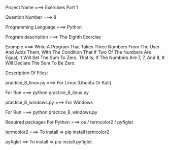 Project Name ===> Exercises Part 1

Question Number ===> 8

Programming Language ===> Python

Program description ===> The Eighth Exercise

Example ===> Write A Program That Takes Three Numbers From The User And Adds Them, With The Condition That If Two Of The Numbers Are Equal, It Will Set The Sum To Zero, That Is, If The Numbers Are 7, 7, And 8, It Will Declare The Sum To Be Zero.

Description Of Files:

practice_8_linux.py ===> For Linux [Ubuntu Or Kali]

For Run ===> python practice_8_linux.py

practice_8_windows.py ===> For Windows

For Run ===> python practice_8_windows.py

Required packages For Python ===> os / termcolor2 / pyfiglet

termcolor2 ===> To install => pip install termcolor2

pyfiglet ==> To install => pip install pyfiglet
